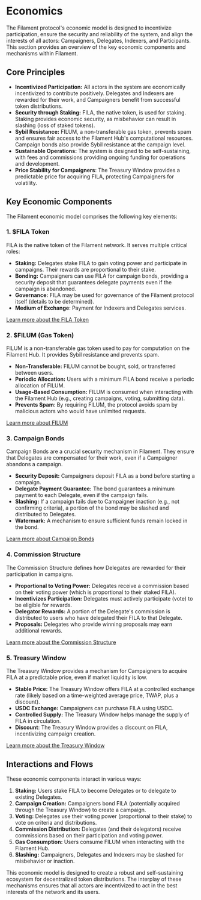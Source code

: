 # Economics

The Filament protocol's economic model is designed to incentivize participation, ensure the security and reliability of the system, and align the interests of all actors: Campaigners, Delegates, Indexers, and Participants. This section provides an overview of the key economic components and mechanisms within Filament.

## Core Principles

*   **Incentivized Participation:** All actors in the system are economically incentivized to contribute positively. Delegates and Indexers are rewarded for their work, and Campaigners benefit from successful token distributions.
*   **Security through Staking:**  FILA, the native token, is used for staking. Staking provides economic security, as misbehavior can result in slashing (loss of staked tokens).
*   **Sybil Resistance:**  FILUM, a non-transferable gas token, prevents spam and ensures fair access to the Filament Hub's computational resources. Campaign bonds also provide Sybil resistance at the campaign level.
*   **Sustainable Operations:**  The system is designed to be self-sustaining, with fees and commissions providing ongoing funding for operations and development.
*   **Price Stability for Campaigners**: The Treasury Window provides a predictable price for acquiring FILA, protecting Campaigners for volatility.

## Key Economic Components

The Filament economic model comprises the following key elements:

### 1. $FILA Token

FILA is the native token of the Filament network. It serves multiple critical roles:

*   **Staking:** Delegates stake FILA to gain voting power and participate in campaigns.  Their rewards are proportional to their stake.
*   **Bonding:** Campaigners can use FILA for campaign bonds, providing a security deposit that guarantees delegate payments even if the campaign is abandoned.
*   **Governance:**  FILA may be used for governance of the Filament protocol itself (details to be determined).
* **Medium of Exchange**: Payment for Indexers and Delegates services.

[Learn more about the FILA Token](./economics/fila_token.md)

### 2. $FILUM (Gas Token)

FILUM is a non-transferable gas token used to pay for computation on the Filament Hub.  It provides Sybil resistance and prevents spam.

*   **Non-Transferable:** FILUM cannot be bought, sold, or transferred between users.
*   **Periodic Allocation:** Users with a minimum FILA bond receive a periodic allocation of FILUM.
*   **Usage-Based Consumption:**  FILUM is consumed when interacting with the Filament Hub (e.g., creating campaigns, voting, submitting data).
* **Prevents Spam**: By requiring FILUM, the protocol avoids spam by malicious actors who would have unlimited requests.

[Learn more about FILUM](./economics/filum.md)

### 3. Campaign Bonds

Campaign Bonds are a crucial security mechanism in Filament.  They ensure that Delegates are compensated for their work, even if a Campaigner abandons a campaign.

*   **Security Deposit:** Campaigners deposit FILA as a bond before starting a campaign.
*   **Delegate Payment Guarantee:** The bond guarantees a minimum payment to each Delegate, even if the campaign fails.
*   **Slashing:**  If a campaign fails due to Campaigner inaction (e.g., not confirming criteria), a portion of the bond may be slashed and distributed to Delegates.
*   **Watermark:** A mechanism to ensure sufficient funds remain locked in the bond.

[Learn more about Campaign Bonds](./economics/campaign_bonds.md)

### 4. Commission Structure

The Commission Structure defines how Delegates are rewarded for their participation in campaigns.

*   **Proportional to Voting Power:** Delegates receive a commission based on their voting power (which is proportional to their staked FILA).
*   **Incentivizes Participation:**  Delegates must actively participate (vote) to be eligible for rewards.
*   **Delegator Rewards:**  A portion of the Delegate's commission is distributed to users who have delegated their FILA to that Delegate.
* **Proposals:** Delegates who provide winning proposals may earn additional rewards.

[Learn more about the Commission Structure](./economics/commission_structure.md)

### 5. Treasury Window

The Treasury Window provides a mechanism for Campaigners to acquire FILA at a predictable price, even if market liquidity is low.

*   **Stable Price:**  The Treasury Window offers FILA at a controlled exchange rate (likely based on a time-weighted average price, TWAP, plus a discount).
*   **USDC Exchange:** Campaigners can purchase FILA using USDC.
*   **Controlled Supply:**  The Treasury Window helps manage the supply of FILA in circulation.
* **Discount**: The Treasury Window provides a discount on FILA, incentivizing campaign creation.

[Learn more about the Treasury Window](./economics/treasury_window.md)

## Interactions and Flows

These economic components interact in various ways:

1.  **Staking:** Users stake FILA to become Delegates or to delegate to existing Delegates.
2.  **Campaign Creation:** Campaigners bond FILA (potentially acquired through the Treasury Window) to create a campaign.
3.  **Voting:** Delegates use their voting power (proportional to their stake) to vote on criteria and distributions.
4.  **Commission Distribution:** Delegates (and their delegators) receive commissions based on their participation and voting power.
5.  **Gas Consumption:** Users consume FILUM when interacting with the Filament Hub.
6.  **Slashing:**  Campaigners, Delegates and Indexers may be slashed for misbehavior or inaction.

This economic model is designed to create a robust and self-sustaining ecosystem for decentralized token distributions. The interplay of these mechanisms ensures that all actors are incentivized to act in the best interests of the network and its users.
